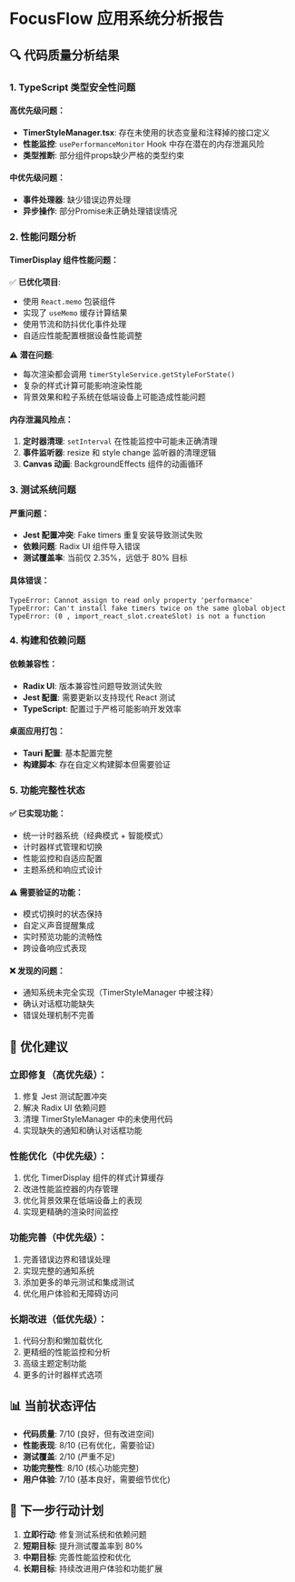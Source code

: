 # FocusFlow 应用系统分析报告

## 🔍 代码质量分析结果

### 1. TypeScript 类型安全性问题

#### 高优先级问题：
- **TimerStyleManager.tsx**: 存在未使用的状态变量和注释掉的接口定义
- **性能监控**: `usePerformanceMonitor` Hook 中存在潜在的内存泄漏风险
- **类型推断**: 部分组件props缺少严格的类型约束

#### 中优先级问题：
- **事件处理器**: 缺少错误边界处理
- **异步操作**: 部分Promise未正确处理错误情况

### 2. 性能问题分析

#### TimerDisplay 组件性能问题：
✅ **已优化项目**:
- 使用 `React.memo` 包装组件
- 实现了 `useMemo` 缓存计算结果
- 使用节流和防抖优化事件处理
- 自适应性能配置根据设备性能调整

⚠️ **潜在问题**:
- 每次渲染都会调用 `timerStyleService.getStyleForState()`
- 复杂的样式计算可能影响渲染性能
- 背景效果和粒子系统在低端设备上可能造成性能问题

#### 内存泄漏风险点：
1. **定时器清理**: `setInterval` 在性能监控中可能未正确清理
2. **事件监听器**: resize 和 style change 监听器的清理逻辑
3. **Canvas 动画**: BackgroundEffects 组件的动画循环

### 3. 测试系统问题

#### 严重问题：
- **Jest 配置冲突**: Fake timers 重复安装导致测试失败
- **依赖问题**: Radix UI 组件导入错误
- **测试覆盖率**: 当前仅 2.35%，远低于 80% 目标

#### 具体错误：
```
TypeError: Cannot assign to read only property 'performance'
TypeError: Can't install fake timers twice on the same global object
TypeError: (0 , import_react_slot.createSlot) is not a function
```

### 4. 构建和依赖问题

#### 依赖兼容性：
- **Radix UI**: 版本兼容性问题导致测试失败
- **Jest 配置**: 需要更新以支持现代 React 测试
- **TypeScript**: 配置过于严格可能影响开发效率

#### 桌面应用打包：
- **Tauri 配置**: 基本配置完整
- **构建脚本**: 存在自定义构建脚本但需要验证

### 5. 功能完整性状态

#### ✅ 已实现功能：
- 统一计时器系统（经典模式 + 智能模式）
- 计时器样式管理和切换
- 性能监控和自适应配置
- 主题系统和响应式设计

#### ⚠️ 需要验证的功能：
- 模式切换时的状态保持
- 自定义声音提醒集成
- 实时预览功能的流畅性
- 跨设备响应式表现

#### ❌ 发现的问题：
- 通知系统未完全实现（TimerStyleManager 中被注释）
- 确认对话框功能缺失
- 错误处理机制不完善

## 🎯 优化建议

### 立即修复（高优先级）：
1. 修复 Jest 测试配置冲突
2. 解决 Radix UI 依赖问题
3. 清理 TimerStyleManager 中的未使用代码
4. 实现缺失的通知和确认对话框功能

### 性能优化（中优先级）：
1. 优化 TimerDisplay 组件的样式计算缓存
2. 改进性能监控器的内存管理
3. 优化背景效果在低端设备上的表现
4. 实现更精确的渲染时间监控

### 功能完善（中优先级）：
1. 完善错误边界和错误处理
2. 实现完整的通知系统
3. 添加更多的单元测试和集成测试
4. 优化用户体验和无障碍访问

### 长期改进（低优先级）：
1. 代码分割和懒加载优化
2. 更精细的性能监控和分析
3. 高级主题定制功能
4. 更多的计时器样式选项

## 📊 当前状态评估

- **代码质量**: 7/10 (良好，但有改进空间)
- **性能表现**: 8/10 (已有优化，需要验证)
- **测试覆盖**: 2/10 (严重不足)
- **功能完整性**: 8/10 (核心功能完整)
- **用户体验**: 7/10 (基本良好，需要细节优化)

## 🚀 下一步行动计划

1. **立即行动**: 修复测试系统和依赖问题
2. **短期目标**: 提升测试覆盖率到 80%
3. **中期目标**: 完善性能监控和优化
4. **长期目标**: 持续改进用户体验和功能扩展
